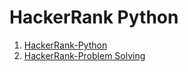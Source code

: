 # HackerRank Python
1.  [HackerRank-Python](HackerRank/Python/)
2.  [HackerRank-Problem Solving](HackerRank/Algorithms-ProblemSolving/)
